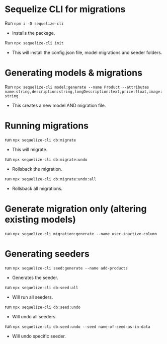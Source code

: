 # Sequelize CLI for migrations

Run `npm i -D sequelize-cli`

-   Installs the package.

Run `npx sequelize-cli init`

-   This will install the config.json file, model migrations and seeder folders.

# Generating models & migrations

Run `npx sequelize-cli model:generate --name Product --attributes name:string,description:string,longDescription:text,price:float,image:string`

-   This creates a new model AND migration file.

# Running migrations

run `npx sequelize-cli db:migrate`

-   This will migrate.

run `npx sequelize-cli db:migrate:undo`

-   Rollsback the migration.

run `npx sequelize-cli db:migrate:undo:all`

-   Rollsback all migrations.

# Generate migration only (altering existing models)

run `npx sequelize-cli migration:generate --name user-inactive-column`

# Generating seeders

run `npx sequelize-cli seed:generate --name add-products`

-   Generates the seeder.

run `npx sequelize-cli db:seed:all`

-   Will run all seeders.

run `npx sequelize-cli db:seed:undo`

-   Will undo all seeders.

run `npx sequelize-cli db:seed:undo --seed name-of-seed-as-in-data`

-   Will undo specific seeder.
